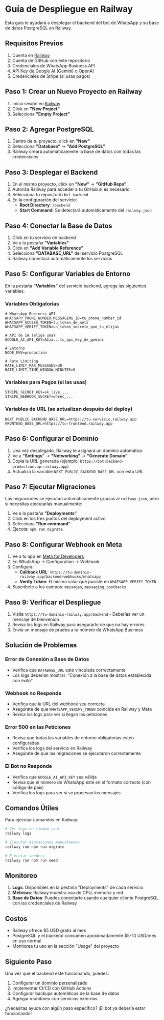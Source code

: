 # Guía de Despliegue en Railway

Esta guía te ayudará a desplegar el backend del bot de WhatsApp y su base de datos PostgreSQL en Railway.

## Requisitos Previos

1. Cuenta en [Railway](https://railway.app)
2. Cuenta de GitHub con este repositorio
3. Credenciales de WhatsApp Business API
4. API Key de Google AI (Gemini) o OpenAI
5. Credenciales de Stripe (si usas pagos)

## Paso 1: Crear un Nuevo Proyecto en Railway

1. Inicia sesión en [Railway](https://railway.app)
2. Click en **"New Project"**
3. Selecciona **"Empty Project"**

## Paso 2: Agregar PostgreSQL

1. Dentro de tu proyecto, click en **"New"**
2. Selecciona **"Database"** → **"Add PostgreSQL"**
3. Railway creará automáticamente la base de datos con todas las credenciales

## Paso 3: Desplegar el Backend

1. En el mismo proyecto, click en **"New"** → **"GitHub Repo"**
2. Autoriza Railway para acceder a tu GitHub si es necesario
3. Selecciona tu repositorio `bot_backend`
4. En la configuración del servicio:
   - **Root Directory**: `/backend`
   - **Start Command**: Se detectará automáticamente del `railway.json`

## Paso 4: Conectar la Base de Datos

1. Click en tu servicio de backend
2. Ve a la pestaña **"Variables"**
3. Click en **"Add Variable Reference"**
4. Selecciona **"DATABASE_URL"** del servicio PostgreSQL
5. Railway conectará automáticamente los servicios

## Paso 5: Configurar Variables de Entorno

En la pestaña **"Variables"** del servicio backend, agrega las siguientes variables:

### Variables Obligatorias

```env
# WhatsApp Business API
WHATSAPP_PHONE_NUMBER_MESSAGING_ID=tu_phone_number_id
WHATSAPP_ACCESS_TOKEN=tu_token_de_meta
WHATSAPP_VERIFY_TOKEN=un_token_secreto_que_tu_elijas

# API de IA (elige una)
GOOGLE_AI_API_KEY=AIza...tu_api_key_de_gemini

# Entorno
NODE_ENV=production

# Rate Limiting
RATE_LIMIT_MAX_MESSAGES=30
RATE_LIMIT_TIME_WINDOW_MINUTES=5
```

### Variables para Pagos (si las usas)

```env
STRIPE_SECRET_KEY=sk_live_...
STRIPE_WEBHOOK_SECRET=whsec_...
```

### Variables de URL (se actualizan después del deploy)

```env
NEXT_PUBLIC_BACKEND_BASE_URL=https://tu-servicio.railway.app
FRONTEND_BASE_URL=https://tu-frontend.railway.app
```

## Paso 6: Configurar el Dominio

1. Una vez desplegado, Railway te asignará un dominio automático
2. Ve a **"Settings"** → **"Networking"** → **"Generate Domain"**
3. Copia la URL generada (ejemplo: `https://bot-backend-production.up.railway.app`)
4. Actualiza la variable `NEXT_PUBLIC_BACKEND_BASE_URL` con esta URL

## Paso 7: Ejecutar Migraciones

Las migraciones se ejecutan automáticamente gracias al `railway.json`, pero si necesitas ejecutarlas manualmente:

1. Ve a la pestaña **"Deployments"**
2. Click en los tres puntos del deployment activo
3. Selecciona **"Run command"**
4. Ejecuta: `npm run migrate`

## Paso 8: Configurar Webhook en Meta

1. Ve a tu app en [Meta for Developers](https://developers.facebook.com)
2. En WhatsApp → Configuration → Webhook
3. Configura:
   - **Callback URL**: `https://tu-dominio-railway.app/backend/webhooks/whatsapp`
   - **Verify Token**: El mismo valor que pusiste en `WHATSAPP_VERIFY_TOKEN`
4. Suscríbete a los campos: `messages`, `messaging_postbacks`

## Paso 9: Verificar el Despliegue

1. Visita `https://tu-dominio-railway.app/backend` - Deberías ver un mensaje de bienvenida
2. Revisa los logs en Railway para asegurarte de que no hay errores
3. Envía un mensaje de prueba a tu número de WhatsApp Business

## Solución de Problemas

### Error de Conexión a Base de Datos

- Verifica que `DATABASE_URL` esté vinculada correctamente
- Los logs deberían mostrar: "Conexión a la base de datos establecida con éxito"

### Webhook no Responde

- Verifica que la URL del webhook sea correcta
- Asegúrate de que `WHATSAPP_VERIFY_TOKEN` coincida en Railway y Meta
- Revisa los logs para ver si llegan las peticiones

### Error 500 en las Peticiones

- Revisa que todas las variables de entorno obligatorias estén configuradas
- Verifica los logs del servicio en Railway
- Asegúrate de que las migraciones se ejecutaron correctamente

### El Bot no Responde

- Verifica que `GOOGLE_AI_API_KEY` sea válida
- Revisa que el número de WhatsApp esté en el formato correcto (con código de país)
- Verifica los logs para ver si se procesan los mensajes

## Comandos Útiles

Para ejecutar comandos en Railway:

```bash
# Ver logs en tiempo real
railway logs

# Ejecutar migraciones manualmente
railway run npm run migrate

# Ejecutar seeders
railway run npm run seed
```

## Monitoreo

1. **Logs**: Disponibles en la pestaña "Deployments" de cada servicio
2. **Métricas**: Railway muestra uso de CPU, memoria y red
3. **Base de Datos**: Puedes conectarte usando cualquier cliente PostgreSQL con las credenciales de Railway

## Costos

- Railway ofrece $5 USD gratis al mes
- PostgreSQL y el backend consumen aproximadamente $5-10 USD/mes en uso normal
- Monitorea tu uso en la sección "Usage" del proyecto

## Siguiente Paso

Una vez que el backend esté funcionando, puedes:
1. Configurar un dominio personalizado
2. Implementar CI/CD con GitHub Actions
3. Configurar backups automáticos de la base de datos
4. Agregar monitoreo con servicios externos

¿Necesitas ayuda con algún paso específico? ¡El bot ya debería estar funcionando!